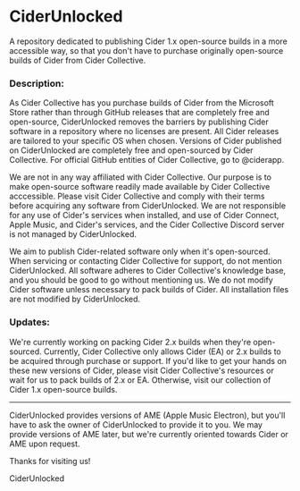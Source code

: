 # CiderUnlocked
A repository dedicated to publishing Cider 1.x open-source builds in a more accessible way, so that you don't have to purchase originally open-source builds of Cider from Cider Collective.

### Description:

As Cider Collective has you purchase builds of Cider from the Microsoft Store rather than through GitHub releases that are completely free and open-source, CiderUnlocked
removes the barriers by publishing Cider software in a repository where no licenses are present. All Cider releases are tailored to your specific OS when chosen. 
Versions of Cider published on CiderUnlocked are completely free and open-sourced by Cider Collective. For official GitHub entities of Cider Collective, go to @ciderapp.

We are not in any way affiliated with Cider Collective. Our purpose is to make open-source software readily made available by Cider Collective acccessible. Please
visit Cider Collective and comply with their terms before acquiring any software from CiderUnlocked. We are not responsible for any use of Cider's services when installed, and use of Cider Connect, Apple Music, and Cider's services, and the Cider Collective Discord server is not managed by CiderUnlocked. 

We aim to publish Cider-related software only when it's open-sourced. When servicing or contacting Cider Collective for support, do not mention CiderUnlocked. All software adheres to Cider Collective's knowledge base, and you should be good to go without mentioning us. We do not modify Cider software unless necessary to pack builds of Cider. All installation files are not modified by CiderUnlocked.

### Updates:

We're currently working on packing Cider 2.x builds when they're open-sourced. Currently, Cider Collective only allows Cider (EA) or 2.x builds to be acquired through purchase or support. If you'd like to get your hands on these new versions of Cider, please visit Cider Collective's resources or wait for us to pack builds of 2.x or EA. Otherwise, visit our collection of Cider 1.x open-source builds. 
_________________________________________________________________________________________________________________________________________________________________________

CiderUnlocked provides versions of AME (Apple Music Electron), but you'll have to ask the owner of CiderUnlocked to provide it to you. We may provide versions of AME later, but we're currently oriented towards Cider or AME upon request.

Thanks for visiting us! 

CiderUnlocked
